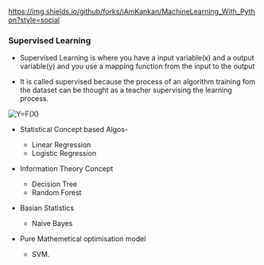 
https://img.shields.io/github/forks/iAmKankan/MachineLearning_With_Python?style=social


### Supervised Learning
* Supervised Learning is where you have a input variable(x) and a output variable(y) and you use a mapping function from the input to the output


* It is called supervised because the process of an algorithm training fom the dataset can be thought as a teacher supervising the learning process. 


 <img src="https://latex.codecogs.com/svg.image?Y=F(X)" title="Y=F(X)" />


* Statistical Concept based Algos-
    * Linear Regression
    - Logistic Regression
* Information Theory Concept
    - Decision Tree
    - Random Forest
* Basian Statistics
    - Naive Bayes

* Pure Mathemetical optimisation model
    - SVM.
